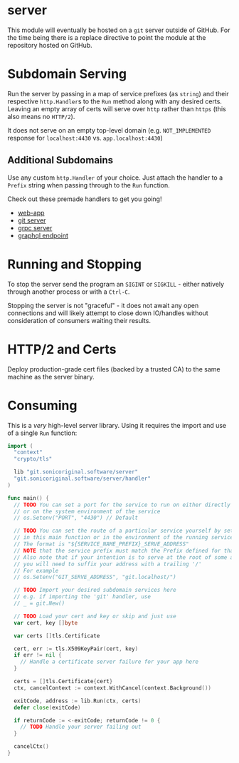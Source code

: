# server

This module will eventually be hosted on a `git` server outside of GitHub. For the time being there is a replace directive to point the module at the repository hosted on GitHub.

# Subdomain Serving

Run the server by passing in a map of service prefixes (as `string`) and their respective `http.Handler`s to the `Run` method along with any desired certs. Leaving an empty array of certs will serve over `http` rather than `https` (this also means no `HTTP/2`).

It does not serve on an empty top-level domain (e.g. `NOT_IMPLEMENTED` response for `localhost:4430` vs. `app.localhost:4430`)

## Additional Subdomains

Use any custom `http.Handler` of your choice. Just attach the handler to a `Prefix` string when passing through to the `Run` function.

Check out these premade handlers to get you going!

- [web-app](https://github.sonicoriginal.software/server-routes-app)
- [git server](https://github.sonicoriginal.software/server-routes-git)
- [grpc server](https://github.sonicoriginal.software/server-routes-grpc)
- [graphql endpoint](https://github.sonicoriginal.software/server-routes-graphql)

# Running and Stopping

To stop the server send the program an `SIGINT` or `SIGKILL` - either natively through another process or with a `Ctrl-C`.

Stopping the server is not "graceful" - it does not await any open connections and will likely attempt to close down IO/handles without consideration of consumers waiting their results.

# HTTP/2 and Certs

Deploy production-grade cert files (backed by a trusted CA) to the same machine as the server binary.

# Consuming

This is a _very_ high-level server library. Using it requires the import and use of a single `Run` function:

```go
import (
  "context"
  "crypto/tls"

  lib "git.sonicoriginal.software/server"
  "git.sonicoriginal.software/server/handler"
)

func main() {
  // TODO You can set a port for the service to run on either directly in your main function
  // or on the system environment of the service
  // os.Setenv("PORT", "4430") // Default

  // TODO You can set the route of a particular service yourself by setting an environment variable
  // in this main function or in the environment of the running service
  // The format is "${SERVICE_NAME_PREFIX}_SERVE_ADDRESS"
  // NOTE that the service prefix must match the Prefix defined for that service in its Handler declaration
  // Also note that if your intention is to serve at the root of some address
  // you will need to suffix your address with a trailing '/'
  // For example
  // os.Setenv("GIT_SERVE_ADDRESS", "git.localhost/")

  // TODO Import your desired subdomain services here
  // e.g. if importing the 'git' handler, use
  // _ = git.New()

  // TODO Load your cert and key or skip and just use
  var cert, key []byte

  var certs []tls.Certificate

  cert, err := tls.X509KeyPair(cert, key)
  if err != nil {
    // Handle a certificate server failure for your app here
  }

  certs = []tls.Certificate{cert}
  ctx, cancelContext := context.WithCancel(context.Background())

  exitCode, address := lib.Run(ctx, certs)
  defer close(exitCode)

  if returnCode := <-exitCode; returnCode != 0 {
    // TODO Handle your server failing out
  }

  cancelCtx()
}
```
